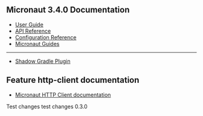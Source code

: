## Micronaut 3.4.0 Documentation

- [User Guide](https://docs.micronaut.io/3.4.0/guide/index.html)
- [API Reference](https://docs.micronaut.io/3.4.0/api/index.html)
- [Configuration Reference](https://docs.micronaut.io/3.4.0/guide/configurationreference.html)
- [Micronaut Guides](https://guides.micronaut.io/index.html)
---

- [Shadow Gradle Plugin](https://plugins.gradle.org/plugin/com.github.johnrengelman.shadow)
## Feature http-client documentation

- [Micronaut HTTP Client documentation](https://docs.micronaut.io/latest/guide/index.html#httpClient)


Test changes
test changes 0.3.0
